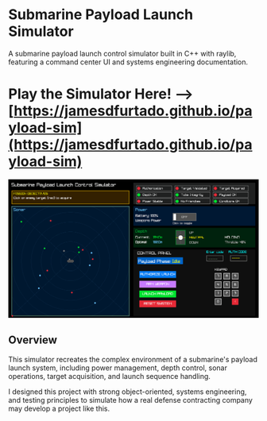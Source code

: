 # Submarine Payload Launch Simulator

A submarine payload launch control simulator built in C++ with raylib, featuring a command center UI and systems engineering documentation.
# **Play the Simulator Here!** --> [https://jamesdfurtado.github.io/payload-sim](https://jamesdfurtado.github.io/payload-sim)
![Demo](docs/demo.gif)

## Overview

This simulator recreates the complex environment of a submarine's payload launch system, including power management, depth control, sonar operations, target acquisition, and launch sequence handling. 

I designed this project with strong object-oriented, systems engineering, and testing principles to simulate how a real defense contracting company may develop a project like this.

